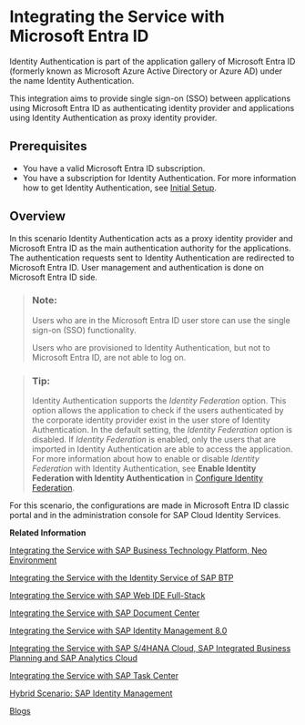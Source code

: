 <!-- loio626b17331b4d4014b8790d3aea70b240 -->

# Integrating the Service with Microsoft Entra ID

Identity Authentication is part of the application gallery of Microsoft Entra ID \(formerly known as Microsoft Azure Active Directory or Azure AD\) under the name Identity Authentication.

This integration aims to provide single sign-on \(SSO\) between applications using Microsoft Entra ID as authenticating identity provider and applications using Identity Authentication as proxy identity provider.



## Prerequisites

-   You have a valid Microsoft Entra ID subscription.
-   You have a subscription for Identity Authentication. For more information how to get Identity Authentication, see [Initial Setup](../initial-setup-31af7da.md).



## Overview

In this scenario Identity Authentication acts as a proxy identity provider and Microsoft Entra ID as the main authentication authority for the applications. The authentication requests sent to Identity Authentication are redirected to Microsoft Entra ID. User management and authentication is done on Microsoft Entra ID side.

> ### Note:  
> Users who are in the Microsoft Entra ID user store can use the single sign-on \(SSO\) functionality.
> 
> Users who are provisioned to Identity Authentication, but not to Microsoft Entra ID, are not able to log on.

> ### Tip:  
> Identity Authentication supports the *Identity Federation* option. This option allows the application to check if the users authenticated by the corporate identity provider exist in the user store of Identity Authentication. In the default setting, the *Identity Federation* option is disabled. If *Identity Federation* is enabled, only the users that are imported in Identity Authentication are able to access the application. For more information about how to enable or disable *Identity Federation* with Identity Authentication, see **Enable Identity Federation with Identity Authentication** in [Configure Identity Federation](../Operation-Guide/configure-identity-federation-c029bbb.md).

For this scenario, the configurations are made in Microsoft Entra ID classic portal and in the administration console for SAP Cloud Identity Services.

**Related Information**  


[Integrating the Service with SAP Business Technology Platform, Neo Environment](integrating-the-service-with-sap-business-technology-platform-neo-environment-fe84459.md#loiofe84459e688c43698591d3b9e1aac828 "SAP BTP acts as a service provider, and Identity Authentication acts as an identity provider in this setup.")

[Integrating the Service with the Identity Service of SAP BTP](integrating-the-service-with-the-identity-service-of-sap-btp-d5cd80c.md "The Identity service of SAP BTP enables you to delegate authentication to the Identity Authentication service. The Identity service automates the creation of OpenID Connect (OIDC) applications for the Identity Authentication service for each application the Identity service registers.")

[Integrating the Service with SAP Web IDE Full-Stack](integrating-the-service-with-sap-web-ide-full-stack-313f545.md#loio313f5456f3ab41ca925d555cda748f39 "You can use Identity Authentication as identity provider for SAP Web IDE Full-Stack.")

[Integrating the Service with SAP Document Center](integrating-the-service-with-sap-document-center-397683c.md#loio397683cff69d44c5bb2b38c76714c6ca "You can use Identity Authentication as identity provider for SAP Document Center.")

[Integrating the Service with SAP Identity Management 8.0](integrating-the-service-with-sap-identity-management-8-0-f44f931.md "")

[Integrating the Service with SAP S/4HANA Cloud, SAP Integrated Business Planning and SAP Analytics Cloud](integrating-the-service-with-sap-s-4hana-cloud-sap-integrated-business-planning-and-sap-a-dd61aea.md "This integration document aims to provide information about single sign-on (SSO) options for SAP S/4HANA Cloud or SAP Integrated Business Planning and SAP Analytics Cloud, that use Identity Authentication as an authenticating or proxy identity provider.")

[Integrating the Service with SAP Task Center](integrating-the-service-with-sap-task-center-ab5e90e.md)

[Hybrid Scenario: SAP Identity Management](hybrid-scenario-sap-identity-management-6fa419a.md "You can execute hybrid scenarios between provisioning systems from the Identity Provisioning UI and external systems that support SCIM 2.0 protocol.")

[Blogs](blogs-a89ca3e.md "Links to blogs and documents about integration scenarios with Identity Authentication.")

